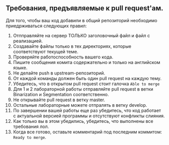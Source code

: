 ## Требования, предъявляемые к pull request'ам.

Для того, чтобы ваш код добавили в общий репозиторий необходимо приедрживаться следующих правил:

  1. Отпправляйте на сервер ТОЛЬКО заголовочный файл и файл с реализацией.
  1. Создавайте файлы только в тех директориях, которые соответствуют текущей теме.
  1. Проверяйте работоспособность вашего кода. 
  1. Пишите сообщения комита содержательно и только на английском языке.
  1. Не делайте push в upstream-репозиторий.
  1. От каждой команды должен быть один pull request на каждую тему.
  1. Убедитесь, что в открытом pull request стоит галочка `Able to merge`
  1. Для 1 и 2 лабораторной работы отправляйте pull request в ветки Binarization и Segmentation соответственно.
  1. Не открывайте pull request в ветку master.
  1. Остальные лабораторные можете отпралять в ветку develop.
  1. По завершении вашей работы еще раз убедитесь, что код работает с актуальной версией программы и отсутствуют конфликты слияния. 
  1. Как только вы в этом убедились, убедитесь, что выполнены все требования лол.
  1. Когда все готово, оставьте комментарий под последним коммитом: `Ready to merge`.
